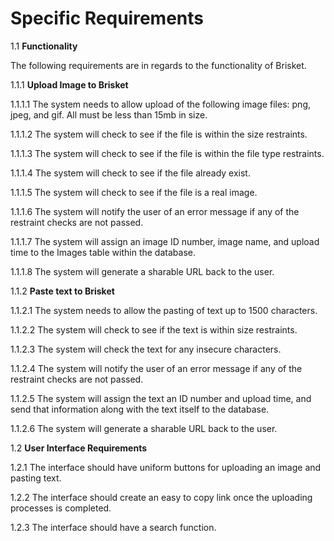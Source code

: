 # Specific Requirements

1.1 __Functionality__

The following requirements are in regards to the functionality of Brisket.

1.1.1 __Upload Image to Brisket__

1.1.1.1	The system needs to allow upload of the following image files: png, jpeg, and gif. All must be less than 15mb in size.

1.1.1.2	The system will check to see if the file is within the size restraints.

1.1.1.3	The system will check to see if the file is within the file type restraints.

1.1.1.4	The system will check to see if the file already exist.

1.1.1.5	The system will check to see if the file is a real image.

1.1.1.6	The system will notify the user of an error message if any of the restraint checks are not passed.

1.1.1.7	The system will assign an image ID number, image name, and upload time to the Images table within the database.

1.1.1.8	The system will generate a sharable URL back to the user.

1.1.2 __Paste text to Brisket__

1.1.2.1 The system needs to allow the pasting of text up to 1500 characters.

1.1.2.2 The system will check to see if the text is within size restraints.

1.1.2.3 The system will check the text for any insecure characters.

1.1.2.4 The system will notify the user of an error message if any of the restraint checks are not passed.

1.1.2.5 The system will assign the text an ID number and upload time, and send that information along with the text itself to the database.

1.1.2.6 The system will generate a sharable URL back to the user.

1.2 __User Interface Requirements__

1.2.1 The interface should have uniform buttons for uploading an image and  pasting text.

1.2.2 The interface should create an easy to copy link once the uploading processes is completed.

1.2.3 The interface should have a search function. 

